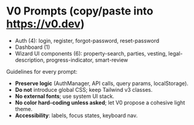 # V0 Prompts (copy/paste into https://v0.dev)

- Auth (4): login, register, forgot-password, reset-password
- Dashboard (1)
- Wizard UI components (6): property-search, parties, vesting, legal-description, progress-indicator, smart-review

Guidelines for every prompt:
- **Preserve logic** (AuthManager, API calls, query params, localStorage).
- **Do not** introduce global CSS; keep Tailwind v3 classes.
- **No external fonts**; use system UI stack.
- **No color hard-coding unless asked**; let V0 propose a cohesive light theme.
- **Accessibility**: labels, focus states, keyboard nav.
